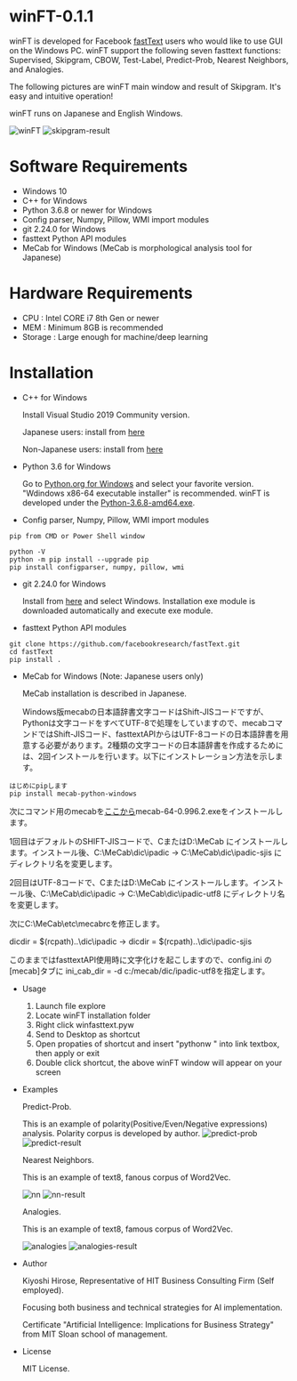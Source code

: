 # winFT-0.1.1
winFT is developed for Facebook [fastText](https://fasttext.cc/) users who would like to use GUI on the Windows PC.
winFT support the following seven fasttext functions: Supervised, Skipgram, CBOW, Test-Label, Predict-Prob, Nearest Neighbors, and Analogies.

The following pictures are winFT main window and result of Skipgram. It's easy and intuitive operation!

winFT runs on Japanese and English Windows.

![winFT](https://user-images.githubusercontent.com/46741075/69804504-12b10300-1222-11ea-95f6-899d9364e829.png)
![skipgram-result](https://user-images.githubusercontent.com/46741075/69804679-73d8d680-1222-11ea-8323-339a25d4642c.png)
# Software Requirements
* Windows 10
* C++ for Windows
* Python 3.6.8 or newer for Windows
* Config parser, Numpy, Pillow, WMI import modules
* git 2.24.0 for Windows
* fasttext Python API modules
* MeCab for Windows (MeCab is morphological analysis tool for Japanese)
# Hardware Requirements
* CPU : Intel CORE i7 8th Gen or newer
* MEM : Minimum 8GB is recommended
* Storage : Large enough for machine/deep learning
# Installation
* C++ for Windows

  Install Visual Studio 2019 Community version.
  
  Japanese users: install from [here](https://docs.microsoft.com/ja-jp/visualstudio/install/install-visual-studio?view=vs-2019)
  
  Non-Japanese users: install from [here](https://docs.microsoft.com/en-us/visualstudio/install/install-visual-studio?view=vs-2019)
* Python 3.6 for Windows

  Go to [Python.org for Windows](https://www.python.org/downloads/windows/) and select your favorite version. "Wdindows x86-64 executable installer" is recommended. winFT is developed under the [Python-3.6.8-amd64.exe](https://www.python.org/ftp/python/3.6.8/python-3.6.8-amd64.exe).
* Config parser, Numpy, Pillow, WMI import modules
```
pip from CMD or Power Shell window

python -V
python -m pip install --upgrade pip
pip install configparser, numpy, pillow, wmi
```
* git 2.24.0 for Windows

  Install from [here](https://git-scm.com/downloads) and select Windows. Installation exe module is downloaded automatically and execute exe module.
* fasttext Python API modules
```
git clone https://github.com/facebookresearch/fastText.git
cd fastText
pip install .
```
* MeCab for Windows (Note: Japanese users only)

  MeCab installation is described in Japanese.
  
  Windows版mecabの日本語辞書文字コードはShift-JISコードですが、Pythonは文字コードをすべてUTF-8で処理をしていますので、mecabコマンドではShift-JISコード、fasttextAPIからはUTF-8コードの日本語辞書を用意する必要があります。2種類の文字コードの日本語辞書を作成するためには、2回インストールを行います。以下にインストレーション方法を示します。
```
はじめにpipします
pip install mecab-python-windows
```
  次にコマンド用のmecabを[ここから](https://github.com/ikegami-yukino/mecab/releases)mecab-64-0.996.2.exeをインストールします。
  
  1回目はデフォルトのSHIFT-JISコードで、CまたはD:\MeCab にインストールします。インストール後、C:\MeCab\dic\ipadic → C:\MeCab\dic\ipadic-sjis にディレクトリ名を変更します。
  
  2回目はUTF-8コードで、CまたはD:\MeCab にインストールします。インストール後、C:\MeCab\dic\ipadic → C:\MeCab\dic\ipadic-utf8 にディレクトリ名を変更します。
  
  次にC:\MeCab\etc\mecabrcを修正します。
  
  dicdir =  $(rcpath)\..\dic\ipadic → dicdir =  $(rcpath)\..\dic\ipadic-sjis
  
  このままではfasttextAPI使用時に文字化けを起こしますので、config.ini の[mecab]タブに ini_cab_dir = -d c:/mecab/dic/ipadic-utf8を指定します。
* Usage
  1. Launch file explore
  2. Locate winFT installation folder
  3. Right click winfasttext.pyw
  4. Send to Desktop as shortcut
  5. Open propaties of shortcut and insert "pythonw " into link textbox, then apply or exit
  6. Double click shortcut, the above winFT window will appear on your screen
* Examples

  Predict-Prob.
  
  This is an example of polarity(Positive/Even/Negative expressions) analysis. Polarity corpus is developed by author.
  ![predict-prob](https://user-images.githubusercontent.com/46741075/69818114-70077d00-123f-11ea-85b2-fc8d7231495a.png)
  ![predict-result](https://user-images.githubusercontent.com/46741075/69818175-87df0100-123f-11ea-95ce-d176d69d22fa.png)
  
  
  Nearest Neighbors.
  
  This is an example of text8, fanous corpus of Word2Vec.
  
  ![nn](https://user-images.githubusercontent.com/46741075/69818324-db514f00-123f-11ea-8dc3-be98d71acb61.png)
  ![nn-result](https://user-images.githubusercontent.com/46741075/69818355-edcb8880-123f-11ea-80b3-a1d345944000.png)

  Analogies.
  
  This is an example of text8, famous corpus of Word2Vec.
  
  ![analogies](https://user-images.githubusercontent.com/46741075/69818460-24090800-1240-11ea-87fc-4dcb54438674.png)
  ![analogies-result](https://user-images.githubusercontent.com/46741075/69818485-308d6080-1240-11ea-98b6-7fc36a405c5c.png)

  
* Author

  Kiyoshi Hirose, Representative of HIT Business Consulting Firm (Self employed).
  
  Focusing both business and technical strategies for AI implementation.

  Certificate "Artificial Intelligence: Implications for Business Strategy" from MIT Sloan school of management.
* License

  MIT License.
